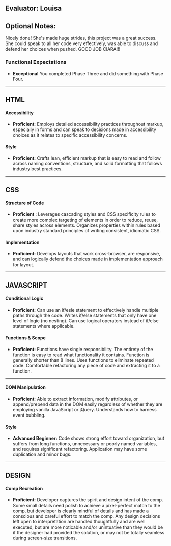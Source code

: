 ## Evaluator: Louisa
## Optional Notes:

Nicely done! She's made huge strides, this project was a great success. She could speak to all her code very effectively, was able to discuss and defend her choices when pushed. GOOD JOB CIARA!!!

### Functional Expectations

* __Exceptional__ You completed Phase Three and did something with Phase Four.

------------------------------------------------------------------

## HTML

#### Accessibility

* __Proficient:__ Employs detailed accessibility practices throughout markup, especially in forms and can speak to decisions made in accessibility choices as it relates to specific accessibility concerns.

#### Style

* __Proficient:__ Crafts lean, efficient markup that is easy to read and follow across naming conventions, structure, and solid formatting that follows industry best practices.

------------------------------------------------------------------

## CSS

#### Structure of Code

* __Proficient__ : Leverages cascading styles and CSS specificity rules to create more complex targeting of elements in order to reduce, reuse, share styles across elements. Organizes properties within rules based upon industry standard principles of writing consistent, idiomatic CSS.

#### Implementation

* __Proficient:__ Develops layouts that work cross-browser, are responsive, and can logically defend the choices made in implementation approach for layout.

------------------------------------------------------------------

## JAVASCRIPT

#### Conditional Logic

* __Proficient:__ Can use an if/esle statement to effectively handle multiple paths through the code. Writes if/else statements that only have one level of logic (no nesting). Can use logical operators instead of if/else statements where applicable.

#### Functions & Scope

* __Proficient:__ Functions have single responsibility. The entirety of the function is easy to read what functionality it contains. Function is generally shorter than 8 lines. Uses functions to eliminate repeated code. Comfortable refactoring any piece of code and extracting it to a function.

------------------------------------------------------------------

#### DOM Manipulation

* __Proficient:__ Able to extract information, modify attributes, or append/prepend data in the DOM easily regardless of whether they are employing vanilla JavaScript or jQuery. Understands how to harness event bubbling.

#### Style

* __Advanced Beginner:__ Code shows strong effort toward organization, but suffers from long functions, unnecessary or poorly named variables, and requires significant refactoring. Application may have some duplication and minor bugs.

------------------------------------------------------------------

## DESIGN

#### Comp Recreation

* __Proficient:__ Developer captures the spirit and design intent of the comp. Some small details need polish to achieve a pixel-perfect match to the comp, but developer is clearly mindful of details and has made a conscious and careful effort to match the comp. Any design decisions left open to interpretation are handled thoughtfully and are well executed, but are more noticable and/or unintuative than they would be if the designer had provided the solution, or may not be totally seamless during screen-size transitions.
